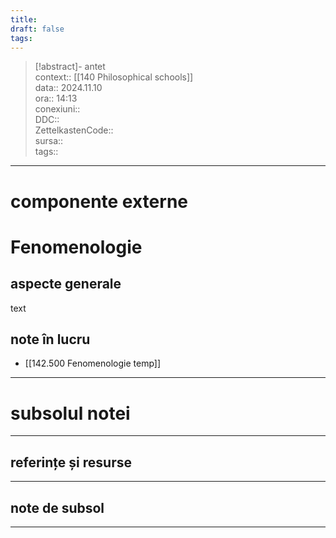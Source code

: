 ```yaml
---
title: 
draft: false
tags:
---
```

> [!abstract]- antet  
> context:: [[140 Philosophical schools]]  
> data:: 2024.11.10  
> ora:: 14:13  
> conexiuni::  
> DDC::  
> ZettelkastenCode::  
> sursa::  
> tags::  


---

# componente externe


# Fenomenologie
## aspecte generale
text
## note în lucru
- [[142.500 Fenomenologie temp]]


---
# subsolul notei
---
## referințe și resurse


---
## note de subsol
---


